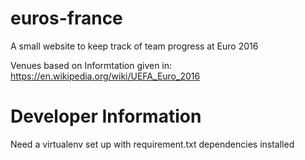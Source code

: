 # euros-france
A small website to keep track of team progress at Euro 2016

Venues based on Informtation given in:
https://en.wikipedia.org/wiki/UEFA_Euro_2016

# Developer Information
Need a virtualenv set up with requirement.txt dependencies installed
